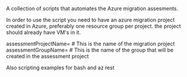 A collection of scripts that automates the Azure migration assesments.

In order to use the script you need to have an azure migration project created in Azure, preferably one resource group per project.  the project should already have VM's in it.


assessmentProjectName=  # This is the name of the migration project
assessmentGroupName=    # This is the name of the group that will be created in the assessment project

Also scripting examples for bash and az rest